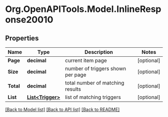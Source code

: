 
# Org.OpenAPITools.Model.InlineResponse20010

## Properties

Name | Type | Description | Notes
------------ | ------------- | ------------- | -------------
**Page** | **decimal** | current item page | [optional] 
**Size** | **decimal** | number of triggers shown per page | [optional] 
**Total** | **decimal** | total number of matching results | [optional] 
**List** | [**List&lt;Trigger&gt;**](Trigger.md) | list of matching triggers | [optional] 

[[Back to Model list]](../README.md#documentation-for-models)
[[Back to API list]](../README.md#documentation-for-api-endpoints)
[[Back to README]](../README.md)

